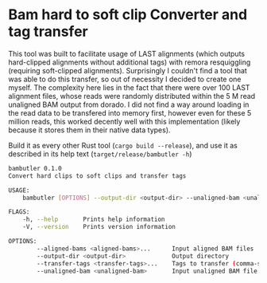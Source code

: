 # Bam hard to soft clip Converter and tag transfer

This tool was built to facilitate usage of LAST alignments (which outputs hard-clipped alignments without additional tags) with remora resquiggling (requiring soft-clipped alignments). Surprisingly I couldn't find a tool that was able to do this transfer, so out of necessity I decided to create one myself. The complexity here lies in the fact that there were over 100 LAST alignment files, whose reads were randomly distributed within the 5 M read unaligned BAM output from dorado. I did not find a way around loading in the read data to be transfered into memory first, however even for these 5 million reads, this worked decently well with this implementation (likely because it stores them in their native data types). 

Build it as every other Rust tool (`cargo build --release`), and use it as described in its help text (`target/release/bambutler -h`)

```bash
bambutler 0.1.0
Convert hard clips to soft clips and transfer tags

USAGE:
    bambutler [OPTIONS] --output-dir <output-dir> --unaligned-bam <unaligned-bam>

FLAGS:
    -h, --help       Prints help information
    -V, --version    Prints version information

OPTIONS:
        --aligned-bams <aligned-bams>...      Input aligned BAM files
        --output-dir <output-dir>             Output directory
        --transfer-tags <transfer-tags>...    Tags to transfer (comma-separated list, e.g. "mv,ts,ns,pi") [default: ]
        --unaligned-bam <unaligned-bam>       Input unaligned BAM file
```